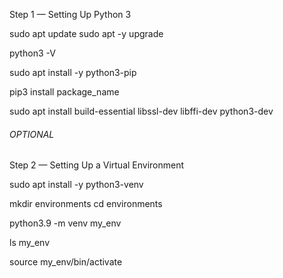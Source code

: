 Step 1 — Setting Up Python 3

sudo apt update
sudo apt -y upgrade

python3 -V

sudo apt install -y python3-pip

pip3 install package_name

sudo apt install build-essential libssl-dev libffi-dev python3-dev

###### OPTIONAL #######

Step 2 — Setting Up a Virtual Environment

sudo apt install -y python3-venv

mkdir environments
cd environments

python3.9 -m venv my_env

ls my_env

source my_env/bin/activate